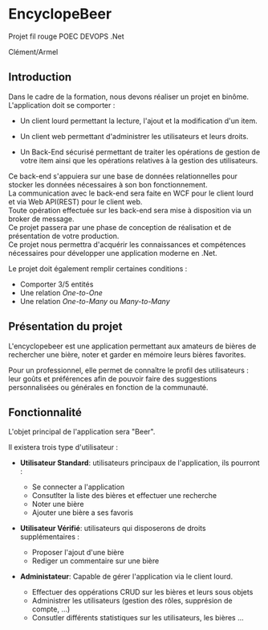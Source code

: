 # EncyclopeBeer

Projet fil rouge POEC DEVOPS .Net  

Clément/Armel  

## Introduction  

Dans le cadre de la formation, nous devons réaliser un projet en binôme.  
L'application doit se comporter :  

- Un client lourd permettant la lecture, l'ajout et la modification d'un item.  

- Un client web permettant d'administrer les utilisateurs et leurs droits.  

- Un Back-End sécurisé permettant de traiter les opérations de gestion de votre item ainsi que les opérations relatives à la gestion des utilisateurs.  

Ce back-end s'appuiera sur une base de données relationnelles pour stocker les données nécessaires à son bon fonctionnement.  
La communication avec le back-end sera faite en WCF pour le client lourd et via Web API(REST) pour le client web.  
Toute opération effectuée sur les back-end sera mise à disposition via un broker de message.  
Ce projet passera par une phase de conception de réalisation et de présentation de votre production.  
Ce projet nous permettra d'acquérir les connaissances et compétences nécessaires pour développer une application moderne en .Net.

Le projet doit également remplir certaines conditions :  

- Comporter 3/5 entités  
- Une relation *One-to-One*  
- Une relation *One-to-Many* ou *Many-to-Many*

## Présentation du projet  

L'encyclopebeer est une application permettant aux amateurs de bières de rechercher une bière, noter et garder en mémoire leurs bières favorites.
  
Pour un professionnel, elle permet de connaître le profil des utilisateurs : leur goûts et préférences afin de pouvoir faire des suggestions personnalisées ou générales en fonction de la communauté.

## Fonctionnalité  

L'objet principal de l'application sera "Beer".  

Il existera trois type d'utilisateur :  

- **Utilisateur Standard**: utilisateurs principaux de l'application, ils pourront :  

  - Se connecter a l'application
  - Consutlter la liste des bières et effectuer une recherche
  - Noter une bière  
  - Ajouter une bière a ses favoris  

- **Utilisateur Vérifié**: utilisateurs qui disposerons de droits supplémentaires :  
  
  - Proposer l'ajout d'une bière  
  - Rediger un commentaire sur une bière

- **Administateur**: Capable de gérer l'application via le client lourd.

  - Effectuer des oppérations CRUD sur les bières et leurs sous objets
  - Administrer les utilisateurs (gestion des rôles, supprésion de compte, ...)
  - Consutler différents statistiques sur les utilisateurs, les bières ...  


